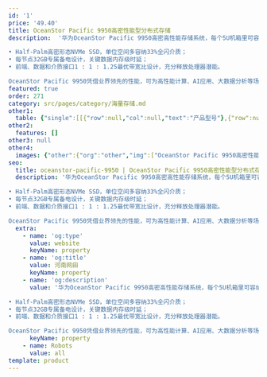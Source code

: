 ```yaml
---
id: '1'
price: '49.40'
title: OceanStor Pacific 9950高密性能型分布式存储
description:  '华为OceanStor Pacific 9950高密高性能存储系统，每个5U机箱里可容纳8个存储节点，采用全NVMe SSD主存，结合全PCIe 4.0设计，每机箱可提供128TB至614.4TB裸容量，以及高达160GB/s带宽、200万IOPS领先性能，相较业界其他同类产品每U性能密度高30%。关键特点：

• Half-Palm高密形态NVMe SSD，单位空间多容纳33%全闪介质；
• 每节点32GB专属备电设计，关键数据内存级时延；
• 前端、数据和介质接口1 : 1 : 1.25最优带宽比设计，充分释放处理器潜能。

OceanStor Pacific 9950凭借业界领先的性能，可为高性能计算、AI应用、大数据分析等场景提供高效数据访问服务。'
featured: true
order: 271
category: src/pages/category/海量存储.md
other1: 
  table: {"single":[[{"row":null,"col":null,"text":"产品型号"},{"row":null,"col":null,"text":"OceanStor Pacific 9950"}],[{"row":null,"col":null,"text":"系统架构"},{"row":null,"col":null,"text":"全对称分布式架构"}],[{"row":null,"col":null,"text":"存储访问协议"},{"row":null,"col":null,"text":"NFS、SMB、POSIX、MPI-IO、HDFS和S3等"}],[{"row":null,"col":null,"text":"每机箱裸容量"},{"row":null,"col":null,"text":"128 TB～614.4 TB"}],[{"row":null,"col":null,"text":"每机箱高度"},{"row":null,"col":null,"text":"5U"}],[{"row":null,"col":null,"text":"每机箱节点数"},{"row":null,"col":null,"text":"8"}],[{"row":null,"col":null,"text":"每节点最大主存盘数"},{"row":null,"col":null,"text":"10"}],[{"row":null,"col":null,"text":"主存盘类型"},{"row":null,"col":null,"text":"Half-Palm NVMe SSD"}],[{"row":null,"col":null,"text":"每节点处理器"},{"row":null,"col":null,"text":"鲲鹏920处理器"}],[{"row":null,"col":null,"text":"每节点最大内存"},{"row":null,"col":null,"text":"256 GB"}],[{"row":null,"col":null,"text":"每节点系统盘"},{"row":null,"col":null,"text":"2个480 GB SSD"}],[{"row":null,"col":null,"text":"前端业务网络类型*"},{"row":null,"col":null,"text":"•25 GE或100 GE TCP/IP \n•100 GE RoCE\n•100 Gb/s EDR/HDR InfiniBand"}],[{"row":null,"col":null,"text":"存储互联网络类型"},{"row":null,"col":null,"text":"100 GE RoCE"}],[{"row":null,"col":null,"text":"数据冗余保护机制"},{"row":null,"col":null,"text":"纠删码(Erasure Coding)：支持N+M冗余保护，M支持2、3或4"}],[{"row":null,"col":null,"text":"数据自愈"},{"row":null,"col":null,"text":"自动并行重构，效率可达2TB/小时"}],[{"row":null,"col":null,"text":"关键特性"},{"row":null,"col":null,"text":"配额（SmartQuota）、分级存储（SmartTier）、 服务质量（SmartQoS）、负载均衡（SmartEqualizer）、 多租户（SmartMulti-Tenant）、数据加密（SmartEncryption）、 审计日志（SmartAuditlog）、快照（HyperSnap）、 异步复制（HyperReplication）、元数据检索（SmartIndexing）、 回收站（RecycleBin）、多协议互通（SmartInterworking）、 端到端数据完整性校验（DIF）、多版本（Object Versioning）*、 智能纳管（SmartTakeover）*"}],[{"row":null,"col":null,"text":"存储管理软件"},{"row":null,"col":null,"text":"设备管理（DeviceManager） 、远程维护管理（eService）"}],[{"row":null,"col":null,"text":"机箱尺寸（高×宽×深）"},{"row":null,"col":null,"text":"219.5 mm × 447mm × 926 mm"}],[{"row":null,"col":null,"text":"每机箱最大重量（含硬盘）"},{"row":null,"col":null,"text":"≤115 kg"}],[{"row":null,"col":null,"text":"工作环境温度"},{"row":null,"col":null,"text":"5℃～35℃"}],[{"row":null,"col":null,"text":"工作环境湿度"},{"row":null,"col":null,"text":"5% RH～90% RH，无凝露"}]]}
other2:
  features: []
other3: null
other4:
  images: {"other":{"org":"other","img":["OceanStor Pacific 9950高密性能型分布式存储.webp"]}}
seo:
  title: oceanstor-pacific-9950 | OceanStor Pacific 9950高密性能型分布式存储 | 性能型 | OceanStor Pacific 系列存储 | 海量存储 | 数据存储
  description: '华为OceanStor Pacific 9950高密高性能存储系统，每个5U机箱里可容纳8个存储节点，采用全NVMe SSD主存，结合全PCIe 4.0设计，每机箱可提供128TB至614.4TB裸容量，以及高达160GB/s带宽、200万IOPS领先性能，相较业界其他同类产品每U性能密度高30%。关键特点：

• Half-Palm高密形态NVMe SSD，单位空间多容纳33%全闪介质；
• 每节点32GB专属备电设计，关键数据内存级时延；
• 前端、数据和介质接口1 : 1 : 1.25最优带宽比设计，充分释放处理器潜能。

OceanStor Pacific 9950凭借业界领先的性能，可为高性能计算、AI应用、大数据分析等场景提供高效数据访问服务。'
  extra:
    - name: 'og:type'
      value: website
      keyName: property
    - name: 'og:title'
      value: 河南网田
      keyName: property
    - name: 'og:description'
      value: '华为OceanStor Pacific 9950高密高性能存储系统，每个5U机箱里可容纳8个存储节点，采用全NVMe SSD主存，结合全PCIe 4.0设计，每机箱可提供128TB至614.4TB裸容量，以及高达160GB/s带宽、200万IOPS领先性能，相较业界其他同类产品每U性能密度高30%。关键特点：

• Half-Palm高密形态NVMe SSD，单位空间多容纳33%全闪介质；
• 每节点32GB专属备电设计，关键数据内存级时延；
• 前端、数据和介质接口1 : 1 : 1.25最优带宽比设计，充分释放处理器潜能。

OceanStor Pacific 9950凭借业界领先的性能，可为高性能计算、AI应用、大数据分析等场景提供高效数据访问服务。'
      keyName: property
    - name: Robots
      value: all
template: product
---
```

